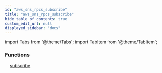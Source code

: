 ```yaml
---
id: "aws_sns_rpcs_subscribe"
title: "aws_sns_rpcs_subscribe"
hide_table_of_contents: true
custom_edit_url: null
displayed_sidebar: "docs"
---
```


import Tabs from '@theme/Tabs';
import TabItem from '@theme/TabItem';

<Tabs queryString="view">
  <TabItem value="components" label="Components" default>

### Functions
    [subscribe](../../aws/tables/aws_sns_rpcs_subscribe.SubscribeRpc)

</TabItem>
  <TabItem value="code-examples" label="Code examples">

</TabItem>
</Tabs>
